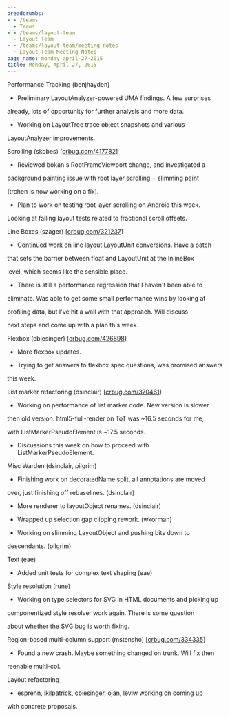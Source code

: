 ```yaml
---
breadcrumbs:
- - /teams
  - Teams
- - /teams/layout-team
  - Layout Team
- - /teams/layout-team/meeting-notes
  - Layout Team Meeting Notes
page_name: monday-april-27-2015
title: Monday, April 27, 2015
---
```


Performance Tracking (benjhayden)

- Preliminary LayoutAnalyzer-powered UMA findings. A few surprises

already, lots of opportunity for further analysis and more data.

- Working on LayoutTree trace object snapshots and various

LayoutAnalyzer improvements.

Scrolling (skobes) \[[crbug.com/417782](http://crbug.com/417782)\]

- Reviewed bokan's RootFrameViewport change, and investigated a

background painting issue with root layer scrolling + slimming paint

(trchen is now working on a fix).

- Plan to work on testing root layer scrolling on Android this week.

Looking at failing layout tests related to fractional scroll offsets.

Line Boxes (szager) \[[crbug.com/321237](http://crbug.com/321237)\]

- Continued work on line layout LayoutUnit conversions. Have a patch

that sets the barrier between float and LayoutUnit at the InlineBox

level, which seems like the sensible place.

- There is still a performance regression that I haven't been able to

eliminate. Was able to get some small performance wins by looking at

profiling data, but I've hit a wall with that approach. Will discuss

next steps and come up with a plan this week.

Flexbox (cbiesinger) \[[crbug.com/426898](http://crbug.com/426898)\]

- More flexbox updates.

- Trying to get answers to flexbox spec questions, was promised answers

this week.

List marker refactoring (dsinclair)
\[[crbug.com/370461](http://crbug.com/370461)\]

- Working on performance of list marker code. New version is slower

then old version. html5-full-render on ToT was ~16.5 seconds for me,

with ListMarkerPseudoElement is ~17.5 seconds.

- Discussions this week on how to proceed with ListMarkerPseudoElement.

Misc Warden (dsinclair, pilgrim)

- Finishing work on decoratedName split, all annotations are moved

over, just finishing off rebaselines. (dsinclair)

- More renderer to layoutObject renames. (dsinclair)

- Wrapped up selection gap clipping rework. (wkorman)

- Working on slimming LayoutObject and pushing bits down to

descendants. (pilgrim)

Text (eae)

- Added unit tests for complex text shaping (eae)

Style resolution (rune)

- Working on type selectors for SVG in HTML documents and picking up

componentized style resolver work again. There is some question

about whether the SVG bug is worth fixing.

Region-based multi-column support (mstensho)
\[[crbug.com/334335](http://crbug.com/334335)\]

- Found a new crash. Maybe something changed on trunk. Will fix then

reenable multi-col.

Layout refactoring

- esprehn, ikilpatrick, cbiesinger, ojan, leviw working on coming up

with concrete proposals.
